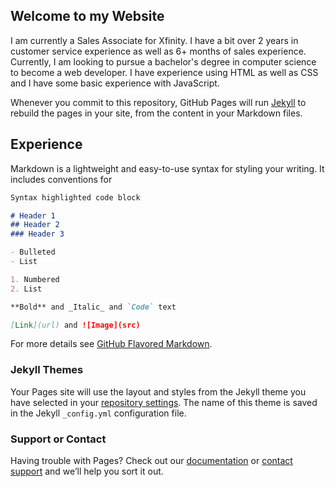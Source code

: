 ## Welcome to my Website

I am currently a Sales Associate for Xfinity. I have a bit over 2 years in customer service experience as well as 6+ months of sales experience. Currently, I am looking to pursue a bachelor's degree in computer science to become a web developer. I have experience using HTML as well as CSS and I have some basic experience with JavaScript. 

Whenever you commit to this repository, GitHub Pages will run [Jekyll](https://jekyllrb.com/) to rebuild the pages in your site, from the content in your Markdown files.

## Experience

Markdown is a lightweight and easy-to-use syntax for styling your writing. It includes conventions for

```markdown
Syntax highlighted code block

# Header 1
## Header 2
### Header 3

- Bulleted
- List

1. Numbered
2. List

**Bold** and _Italic_ and `Code` text

[Link](url) and ![Image](src)
```

For more details see [GitHub Flavored Markdown](https://guides.github.com/features/mastering-markdown/).

### Jekyll Themes

Your Pages site will use the layout and styles from the Jekyll theme you have selected in your [repository settings](https://github.com/meena-fitchitt/meena-fitchitt.github.io/settings/pages). The name of this theme is saved in the Jekyll `_config.yml` configuration file.

### Support or Contact

Having trouble with Pages? Check out our [documentation](https://docs.github.com/categories/github-pages-basics/) or [contact support](https://support.github.com/contact) and we’ll help you sort it out.
